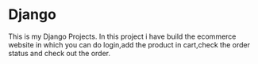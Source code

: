 # Django
This is my Django Projects.
In this project i have build the ecommerce website in which you can do login,add the product in cart,check the order status and check out the order.